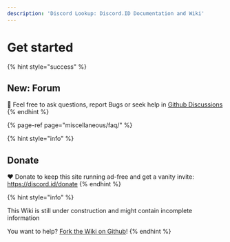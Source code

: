 ```yaml
---
description: 'Discord Lookup: Discord.ID Documentation and Wiki'
---
```


# Get started

{% hint style="success" %}
## New: Forum

👋 Feel free to ask questions, report Bugs or seek help in [Github Discussions](https://github.com/nerrixDE/discordid-wiki/discussions)
{% endhint %}

{% page-ref page="miscellaneous/faq/" %}

{% hint style="info" %}
## Donate

❤ Donate to keep this site running ad-free and get a vanity invite: https://discord.id/donate
{% endhint %}

{% hint style="info" %}


This Wiki is still under construction and might contain incomplete information

You want to help? [Fork the Wiki on Github](https://github.com/nerrixde/discordid-wiki)!
{% endhint %}

